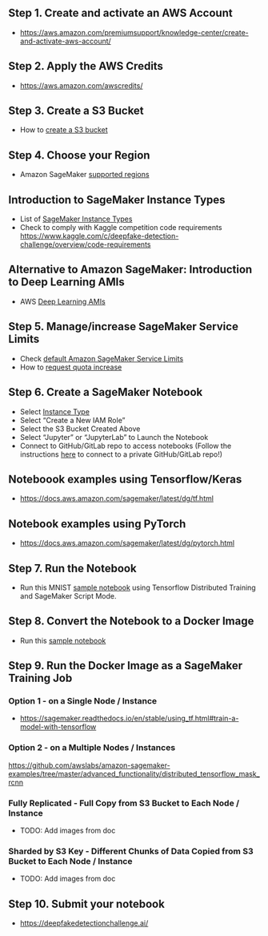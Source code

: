 ## Step 1. Create and activate an AWS Account
* https://aws.amazon.com/premiumsupport/knowledge-center/create-and-activate-aws-account/ 

## Step 2. Apply the AWS Credits
* https://aws.amazon.com/awscredits/  

## Step 3. Create a S3 Bucket
* How to [create a S3 bucket](https://docs.aws.amazon.com/AmazonS3/latest/user-guide/create-bucket.html)

## Step 4. Choose your Region
* Amazon SageMaker [supported regions](https://docs.aws.amazon.com/general/latest/gr/rande.html#sagemaker_region)

## Introduction to SageMaker Instance Types
* List of [SageMaker Instance Types](https://aws.amazon.com/sagemaker/pricing/instance-types/)
* Check to comply with Kaggle competition code requirements https://www.kaggle.com/c/deepfake-detection-challenge/overview/code-requirements

## Alternative to Amazon SageMaker: Introduction to Deep Learning AMIs
* AWS [Deep Learning AMIs](https://docs.aws.amazon.com/dlami/latest/devguide/what-is-dlami.html)

## Step 5. Manage/increase SageMaker Service Limits
* Check [default Amazon SageMaker Service Limits](https://docs.aws.amazon.com/general/latest/gr/sagemaker.html#limits_sagemaker)
* How to [request quota increase](https://docs.aws.amazon.com/servicequotas/latest/userguide/request-quota-increase.html)

## Step 6. Create a SageMaker Notebook
* Select [Instance Type](https://aws.amazon.com/sagemaker/pricing/instance-types/)
* Select “Create a New IAM Role”
* Select the S3 Bucket Created Above
* Select “Jupyter” or “JupyterLab” to Launch the Notebook
* Connect to GitHub/GitLab repo to access notebooks (Follow the instructions [here](https://aws.amazon.com/blogs/machine-learning/amazon-sagemaker-notebooks-now-support-git-integration-for-increased-persistence-collaboration-and-reproducibility/) to connect to a private GitHub/GitLab repo!)

## Noteboook examples using Tensorflow/Keras
* https://docs.aws.amazon.com/sagemaker/latest/dg/tf.html

## Notebook examples using PyTorch
* https://docs.aws.amazon.com/sagemaker/latest/dg/pytorch.html

## Step 7. Run the Notebook
* Run this MNIST [sample notebook](examples/script/tensorflow_distributed_mnist.ipynb) using Tensorflow Distributed Training and SageMaker Script Mode.

## Step 8. Convert the Notebook to a Docker Image
* Run this [sample notebook](examples/sagemaker-container/notebook.ipynb)

## Step 9. Run the Docker Image as a SageMaker Training Job

### Option 1 - on a Single Node / Instance
* https://sagemaker.readthedocs.io/en/stable/using_tf.html#train-a-model-with-tensorflow

### Option 2 - on a Multiple Nodes / Instances
https://github.com/awslabs/amazon-sagemaker-examples/tree/master/advanced_functionality/distributed_tensorflow_mask_rcnn

### Fully Replicated - Full Copy from S3 Bucket to Each Node / Instance
* TODO:  Add images from doc

### Sharded by S3 Key - Different Chunks of Data Copied from S3 Bucket to Each Node / Instance
* TODO:  Add images from doc

## Step 10. Submit your notebook 
* https://deepfakedetectionchallenge.ai/
